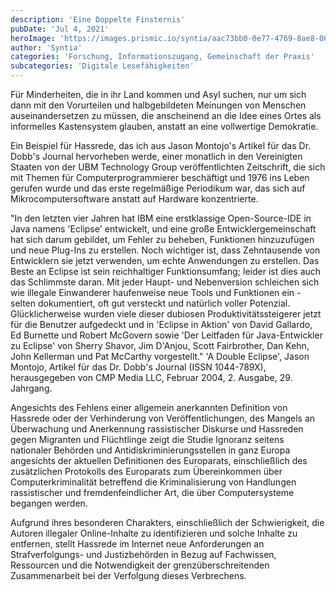 ```yaml
---
description: 'Eine Doppelte Finsternis'
pubDate: 'Jul 4, 2021'
heroImage: 'https://images.prismic.io/syntia/aac73bb0-0e77-4769-8ae8-00da5c08c1ff_csm_corona_2_2ff67dd1bc.jpg?auto=compress,format'
author: 'Syntia'
categories: 'Forschung, Informationszugang, Gemeinschaft der Praxis'
subcategories: 'Digitale Lesefähigkeiten'
---
```


Für Minderheiten, die in ihr Land kommen und Asyl suchen, nur um sich dann mit den Vorurteilen und halbgebildeten Meinungen von Menschen auseinandersetzen zu müssen, die anscheinend an die Idee eines Ortes als informelles Kastensystem glauben, anstatt an eine vollwertige Demokratie.

Ein Beispiel für Hassrede, das ich aus Jason Montojo's Artikel für das Dr. Dobb's Journal hervorheben werde, einer monatlich in den Vereinigten Staaten von der UBM Technology Group veröffentlichten Zeitschrift, die sich mit Themen für Computerprogrammierer beschäftigt und 1976 ins Leben gerufen wurde und das erste regelmäßige Periodikum war, das sich auf Mikrocomputersoftware anstatt auf Hardware konzentrierte.

"In den letzten vier Jahren hat IBM eine erstklassige Open-Source-IDE in Java namens 'Eclipse' entwickelt, und eine große Entwicklergemeinschaft hat sich darum gebildet, um Fehler zu beheben, Funktionen hinzuzufügen und neue Plug-Ins zu erstellen. Noch wichtiger ist, dass Zehntausende von Entwicklern sie jetzt verwenden, um echte Anwendungen zu erstellen.
Das Beste an Eclipse ist sein reichhaltiger Funktionsumfang; leider ist dies auch das Schlimmste daran. Mit jeder Haupt- und Nebenversion schleichen sich wie illegale Einwanderer haufenweise neue Tools und Funktionen ein - selten dokumentiert, oft gut versteckt und natürlich voller Potenzial. Glücklicherweise wurden viele dieser dubiosen Produktivitätssteigerer jetzt für die Benutzer aufgedeckt und in 'Eclipse in Aktion' von David Gallardo, Ed Burnette und Robert McGovern sowie 'Der Leitfaden für Java-Entwickler zu Eclipse' von Sherry Shavor, Jim D'Anjou, Scott Fairbrother, Dan Kehn, John Kellerman und Pat McCarthy vorgestellt."
'A Double Eclipse', Jason Montojo, Artikel für das Dr. Dobb's Journal (ISSN 1044-789X), herausgegeben von CMP Media LLC, Februar 2004, 2. Ausgabe, 29. Jahrgang.

Angesichts des Fehlens einer allgemein anerkannten Definition von Hassrede oder der Verhinderung von Veröffentlichungen, des Mangels an Überwachung und Anerkennung rassistischer Diskurse und Hassreden gegen Migranten und Flüchtlinge zeigt die Studie Ignoranz seitens nationaler Behörden und Antidiskriminierungsstellen in ganz Europa angesichts der aktuellen Definitionen des Europarats, einschließlich des zusätzlichen Protokolls des Europarats zum Übereinkommen über Computerkriminalität betreffend die Kriminalisierung von Handlungen rassistischer und fremdenfeindlicher Art, die über Computersysteme begangen werden.

Aufgrund ihres besonderen Charakters, einschließlich der Schwierigkeit, die Autoren illegaler Online-Inhalte zu identifizieren und solche Inhalte zu entfernen, stellt Hassrede im Internet neue Anforderungen an Strafverfolgungs- und Justizbehörden in Bezug auf Fachwissen, Ressourcen und die Notwendigkeit der grenzüberschreitenden Zusammenarbeit bei der Verfolgung dieses Verbrechens.